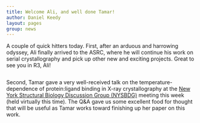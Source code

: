 ```yaml
---
title: Welcome Ali, and well done Tamar!
author: Daniel Keedy
layout: pages
group: news
---
```


A couple of quick hitters today. First, after an arduous and harrowing odyssey, Ali finally arrived to the ASRC, where he will continue his work on serial crystallography and pick up other new and exciting projects.  Great to see you in R3, Ali!

<span class="image fit"><img src="/images/Ali_at_ASRC_20220505.JPG" alt="" class="img-responsive"></span>

Second, Tamar gave a very well-received talk on the temperature-dependence of protein:ligand binding in X-ray crystallography at the [New York Structural Biology Discussion Group (NYSBDG)](https://twitter.com/nysbdgrp) meeting this week (held virtually this time).  The Q&A gave us some excellent food for thought that will be useful as Tamar works toward finishing up her paper on this work.